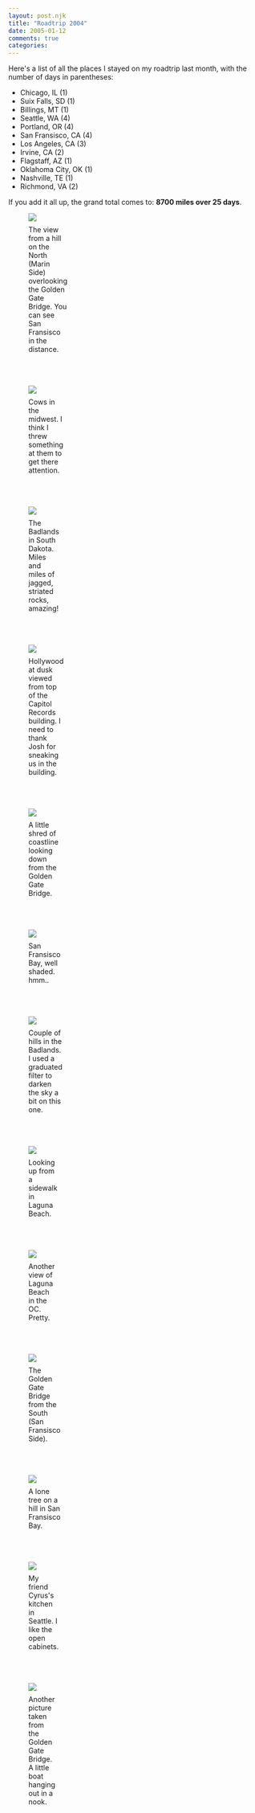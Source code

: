```yaml
---
layout: post.njk
title: "Roadtrip 2004"
date: 2005-01-12
comments: true
categories:
---
```

Here's a list of all the places I stayed on my roadtrip last month, with the number of days in parentheses:

*   Chicago, IL (1)
*   Suix Falls, SD (1)
*   Billings, MT (1)
*   Seattle, WA (4)
*   Portland, OR (4)
*   San Fransisco, CA (4)
*   Los Angeles, CA (3)
*   Irvine, CA (2)
*   Flagstaff, AZ (1)
*   Oklahoma City, OK (1)
*   Nashville, TE (1)
*   Richmond, VA (2)

If you add it all up, the grand total comes to: **8700 miles over 25 days**.

<figure class="photo">
  <img src="/media/posts/roadtrip-2004/trip01.jpg" />
  <figcaption class="caption">The view from a hill on the North (Marin Side) overlooking the Golden Gate Bridge. You can see San Fransisco in the distance.</figcaption>
</figure>

<figure class="photo">
  <img src="/media/posts/roadtrip-2004/trip03.jpg" />
  <figcaption class="caption">Cows in the midwest. I think I threw something at them to get there attention.</figcaption>
</figure>

<figure class="photo">
  <img src="/media/posts/roadtrip-2004/trip05.jpg" />
  <figcaption class="caption">The Badlands in South Dakota. Miles and miles of jagged, striated rocks, amazing!</figcaption>
</figure>

<figure class="photo">
  <img src="/media/posts/roadtrip-2004/trip06.jpg" />
  <figcaption class="caption">Hollywood at dusk viewed from top of the Capitol Records building. I need to thank Josh for sneaking us in the building.</figcaption>
</figure>

<figure class="photo">
  <img src="/media/posts/roadtrip-2004/trip08.jpg" />
  <figcaption class="caption">A little shred of coastline looking down from the Golden Gate Bridge.</figcaption>
</figure>

<figure class="photo">
  <img src="/media/posts/roadtrip-2004/trip10.jpg" />
  <figcaption class="caption">San Fransisco Bay, well shaded. hmm..</figcaption>
</figure>

<figure class="photo">
  <img src="/media/posts/roadtrip-2004/trip12.jpg" />
  <figcaption class="caption">Couple of hills in the Badlands. I used a graduated filter to darken the sky a bit on this one.</figcaption>
</figure>

<figure class="photo">
  <img src="/media/posts/roadtrip-2004/trip02.jpg" />
  <figcaption class="caption">Looking up from a sidewalk in Laguna Beach.</figcaption>
</figure>

<figure class="photo">
  <img src="/media/posts/roadtrip-2004/trip04.jpg" />
  <figcaption class="caption">Another view of Laguna Beach in the OC. Pretty.</figcaption>
</figure>

<figure class="photo">
  <img src="/media/posts/roadtrip-2004/trip07.jpg" />
  <figcaption class="caption">The Golden Gate Bridge from the South (San Fransisco Side).</figcaption>
</figure>

<figure class="photo">
  <img src="/media/posts/roadtrip-2004/trip09.jpg" />
  <figcaption class="caption">A lone tree on a hill in San Fransisco Bay.</figcaption>
</figure>

<figure class="photo">
  <img src="/media/posts/roadtrip-2004/trip11.jpg" />
  <figcaption class="caption">My friend Cyrus's kitchen in Seattle. I like the open cabinets.</figcaption>
</figure>

<figure class="photo">
  <img src="/media/posts/roadtrip-2004/trip13.jpg" />
  <figcaption class="caption">Another picture taken from the Golden Gate Bridge. A little boat hanging out in a nook.</figcaption>
</figure>


<style>
.photo {
  display: table;
  margin-bottom: 64px;
}

.caption {
  /* Technique to get the caption container the same width as the image */
  display: table-caption;
  caption-side: bottom;
  margin-top: 8px;
  line-height: var(--line-height);
  font-size: 0.875rem;
}

.photo img {
  max-width: 100%;
  border: 2px solid var(--color);
  border-radius: var(--border-radius);
}

</style>
